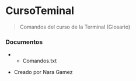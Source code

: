 # CursoTeminal
> Comandos del curso de la Terminal (Glosario)

### Documentos
- - Comandos.txt

- Creado por Nara Gamez
